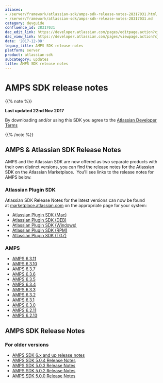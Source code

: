 ```yaml
---
aliases:
- /server/framework/atlassian-sdk/amps-sdk-release-notes-28317031.html
- /server/framework/atlassian-sdk/amps-sdk-release-notes-28317031.md
category: devguide
confluence_id: 28317031
dac_edit_link: https://developer.atlassian.com/pages/editpage.action?cjm=wozere&pageId=28317031
dac_view_link: https://developer.atlassian.com/pages/viewpage.action?cjm=wozere&pageId=28317031
date: '2017-12-08'
legacy_title: AMPS SDK release notes
platform: server
product: atlassian-sdk
subcategory: updates
title: AMPS SDK release notes
---
```

# AMPS SDK release notes

{{% note %}}

**Last updated 22nd Nov 2017**

By downloading and/or using this SDK you agree to the <span class="underline">[Atlassian Developer Terms](https://developer.atlassian.com/platform/marketplace/atlassian-developer-terms/)</span>

{{% /note %}}

## AMPS & Atlassian SDK Release Notes

AMPS and the Atlassian SDK are now offered as two separate products with their own distinct versions, you can find the release notes for the Atlassian SDK on the Atlassian Marketplace.  You'll see links to the release notes for AMPS below.

### 

### Atlassian Plugin SDK

Atlassian SDK Release Notes for the latest versions can now be found at <a href="https://marketplace.atlassian.com/" class="external-link">marketplace.atlassian.com</a> on the appropriate page for your system:

-   <a href="https://marketplace.atlassian.com/plugins/atlassian-plugin-sdk-mac/server/versionhistory" class="external-link">Atlassian Plugin SDK (Mac)</a>
-   <a href="https://marketplace.atlassian.com/plugins/atlassian-plugin-sdk-deb/cloud/versionhistory" class="external-link">Atlassian Plugin SDK (DEB)</a>
-   <a href="https://marketplace.atlassian.com/plugins/atlassian-plugin-sdk-windows/server/versionhistory" class="external-link">Atlassian Plugin SDK (Windows)</a>
-   <a href="https://marketplace.atlassian.com/plugins/atlassian-plugin-sdk-rpm/server/versionhistory" class="external-link">Atlassian Plugin SDK (RPM)</a>
-   <a href="https://marketplace.atlassian.com/plugins/atlassian-plugin-sdk-tgz/server/versionhistory" class="external-link">Atlassian Plugin SDK (TGZ)</a>

### AMPS 

-   [AMPS 6.3.11](/server/framework/atlassian-sdk/amps-6-3-11)
-   [AMPS 6.3.10](/server/framework/atlassian-sdk/amps-6-3-10)
-   [AMPS 6.3.7](/server/framework/atlassian-sdk/amps-6-3-7)
-   [AMPS 6.3.6](/server/framework/atlassian-sdk/amps-6-3-6)
-   [AMPS 6.3.5](/server/framework/atlassian-sdk/amps-6-3-5)
-   [AMPS 6.3.4](/server/framework/atlassian-sdk/amps-6-3-4)
-   [AMPS 6.3.3](/server/framework/atlassian-sdk/amps-6-3-3)
-   [AMPS 6.3.2](/server/framework/atlassian-sdk/amps-6-3-2)
-   [AMPS 6.3.1](/server/framework/atlassian-sdk/amps-6-3-1)
-   [AMPS 6.3.0](/server/framework/atlassian-sdk/amps-6-3-0)
-   [AMPS 6.2.11](/server/framework/atlassian-sdk/amps-6-2-11)
-   [AMPS 6.2.10](/server/framework/atlassian-sdk/amps-6-2-10)

## AMPS SDK Release Notes

### For older versions

-   [AMPS SDK 6.x and up release notes](/server/framework/atlassian-sdk/amps-sdk-6-x-and-up-release-notes)
-   [AMPS SDK 5.0.4 Release Notes](/server/framework/atlassian-sdk/amps-sdk-5-0-4-release-notes)
-   [AMPS SDK 5.0.3 Release Notes](/server/framework/atlassian-sdk/amps-sdk-5-0-3-release-notes)
-   [AMPS SDK 5.0.2 Release Notes](/server/framework/atlassian-sdk/amps-sdk-5-0-2-release-notes)
-   [AMPS SDK 5.0.0 Release Notes](/server/framework/atlassian-sdk/amps-sdk-5-0-0-release-notes)
